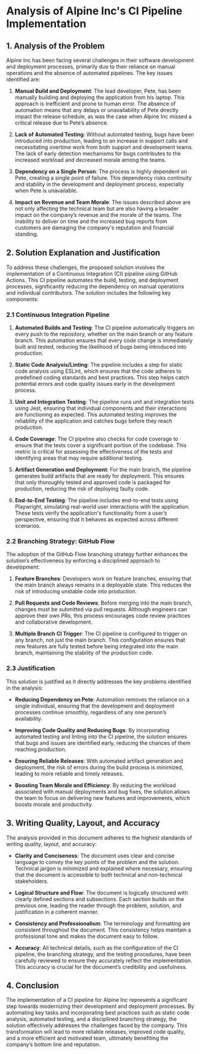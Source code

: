 # Analysis of Alpine Inc's CI Pipeline Implementation

## 1. Analysis of the Problem

Alpine Inc has been facing several challenges in their software development and deployment processes, primarily due to their reliance on manual operations and the absence of automated pipelines. The key issues identified are:

1. **Manual Build and Deployment**: The lead developer, Pete, has been manually building and deploying the application from his laptop. This approach is inefficient and prone to human error. The absence of automation means that any delays or unavailability of Pete directly impact the release schedule, as was the case when Alpine Inc missed a critical release due to Pete’s absence.

2. **Lack of Automated Testing**: Without automated testing, bugs have been introduced into production, leading to an increase in support calls and necessitating overtime work from both support and development teams. The lack of early detection mechanisms for bugs contributes to the increased workload and decreased morale among the teams.

3. **Dependency on a Single Person**: The process is highly dependent on Pete, creating a single point of failure. This dependency risks continuity and stability in the development and deployment process, especially when Pete is unavailable.

4. **Impact on Revenue and Team Morale**: The issues described above are not only affecting the technical team but are also having a broader impact on the company’s revenue and the morale of the teams. The inability to deliver on time and the increased bug reports from customers are damaging the company's reputation and financial standing.

## 2. Solution Explanation and Justification

To address these challenges, the proposed solution involves the implementation of a Continuous Integration (CI) pipeline using GitHub Actions. This CI pipeline automates the build, testing, and deployment processes, significantly reducing the dependency on manual operations and individual contributors. The solution includes the following key components:

### 2.1 Continuous Integration Pipeline

1. **Automated Builds and Testing**: The CI pipeline automatically triggers on every push to the repository, whether on the main branch or any feature branch. This automation ensures that every code change is immediately built and tested, reducing the likelihood of bugs being introduced into production.

2. **Static Code Analysis/Linting**: The pipeline includes a step for static code analysis using ESLint, which ensures that the code adheres to predefined coding standards and best practices. This step helps catch potential errors and code quality issues early in the development process.

3. **Unit and Integration Testing**: The pipeline runs unit and integration tests using Jest, ensuring that individual components and their interactions are functioning as expected. This automated testing improves the reliability of the application and catches bugs before they reach production.

4. **Code Coverage**: The CI pipeline also checks for code coverage to ensure that the tests cover a significant portion of the codebase. This metric is critical for assessing the effectiveness of the tests and identifying areas that may require additional testing.

5. **Artifact Generation and Deployment**: For the main branch, the pipeline generates build artifacts that are ready for deployment. This ensures that only thoroughly tested and approved code is packaged for production, reducing the risk of deploying faulty code.

6. **End-to-End Testing**: The pipeline includes end-to-end tests using Playwright, simulating real-world user interactions with the application. These tests verify the application's functionality from a user’s perspective, ensuring that it behaves as expected across different scenarios.

### 2.2 Branching Strategy: GitHub Flow

The adoption of the GitHub Flow branching strategy further enhances the solution’s effectiveness by enforcing a disciplined approach to development:

1. **Feature Branches**: Developers work on feature branches, ensuring that the main branch always remains in a deployable state. This reduces the risk of introducing unstable code into production.

2. **Pull Requests and Code Reviews**: Before merging into the main branch, changes must be submitted via pull requests. Although engineers can approve their own PRs, this process encourages code review practices and collaborative development.

3. **Multiple Branch CI Trigger**: The CI pipeline is configured to trigger on any branch, not just the main branch. This configuration ensures that new features are fully tested before being integrated into the main branch, maintaining the stability of the production code.

### 2.3 Justification

This solution is justified as it directly addresses the key problems identified in the analysis:

- **Reducing Dependency on Pete**: Automation removes the reliance on a single individual, ensuring that the development and deployment processes continue smoothly, regardless of any one person’s availability.
  
- **Improving Code Quality and Reducing Bugs**: By incorporating automated testing and linting into the CI pipeline, the solution ensures that bugs and issues are identified early, reducing the chances of them reaching production.

- **Ensuring Reliable Releases**: With automated artifact generation and deployment, the risk of errors during the build process is minimized, leading to more reliable and timely releases.

- **Boosting Team Morale and Efficiency**: By reducing the workload associated with manual deployments and bug fixes, the solution allows the team to focus on delivering new features and improvements, which boosts morale and productivity.

## 3. Writing Quality, Layout, and Accuracy

The analysis provided in this document adheres to the highest standards of writing quality, layout, and accuracy:

- **Clarity and Conciseness**: The document uses clear and concise language to convey the key points of the problem and the solution. Technical jargon is minimized and explained where necessary, ensuring that the document is accessible to both technical and non-technical stakeholders.

- **Logical Structure and Flow**: The document is logically structured with clearly defined sections and subsections. Each section builds on the previous one, leading the reader through the problem, solution, and justification in a coherent manner.

- **Consistency and Professionalism**: The terminology and formatting are consistent throughout the document. This consistency helps maintain a professional tone and makes the document easy to follow.

- **Accuracy**: All technical details, such as the configuration of the CI pipeline, the branching strategy, and the testing procedures, have been carefully reviewed to ensure they accurately reflect the implementation. This accuracy is crucial for the document’s credibility and usefulness.

## 4. Conclusion

The implementation of a CI pipeline for Alpine Inc represents a significant step towards modernizing their development and deployment processes. By automating key tasks and incorporating best practices such as static code analysis, automated testing, and a disciplined branching strategy, the solution effectively addresses the challenges faced by the company. This transformation will lead to more reliable releases, improved code quality, and a more efficient and motivated team, ultimately benefiting the company’s bottom line and reputation.
